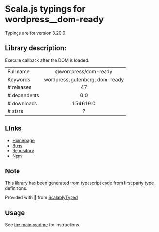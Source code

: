 
# Scala.js typings for wordpress__dom-ready

Typings are for version 3.20.0

## Library description:
Execute callback after the DOM is loaded.

|                    |                 |
| ------------------ | :-------------: |
| Full name          | @wordpress/dom-ready |
| Keywords           | wordpress, gutenberg, dom-ready |
| # releases         | 47 |
| # dependents       | 0.0 |
| # downloads        | 154619.0 |
| # stars            | ? |

## Links
- [Homepage](https://github.com/WordPress/gutenberg/tree/HEAD/packages/dom-ready/README.md)
- [Bugs](https://github.com/WordPress/gutenberg/issues)
- [Repository](https://github.com/WordPress/gutenberg)
- [Npm](https://www.npmjs.com/package/%40wordpress%2Fdom-ready)
    


## Note
This library has been generated from typescript code from first party type definitions.

Provided with :purple_heart: from [ScalablyTyped](https://github.com/oyvindberg/ScalablyTyped)

## Usage
See [the main readme](../../readme.md) for instructions.


